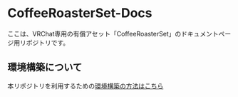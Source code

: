 
# CoffeeRoasterSet-Docs

ここは、VRChat専用の有償アセット「CoffeeRoasterSet」のドキュメントページ用リポジトリです。

## 環境構築について

本リポジトリを利用するための[環境構築の方法はこちら](repo-docs/env_win.md)


